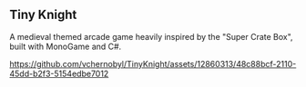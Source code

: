 ## Tiny Knight
A medieval themed arcade game heavily inspired by the "Super Crate Box", built with MonoGame and C#.

https://github.com/vchernobyl/TinyKnight/assets/12860313/48c88bcf-2110-45dd-b2f3-5154edbe7012
